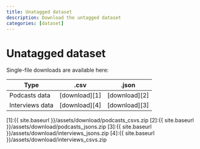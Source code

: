 ```yaml
---
title: Unatagged dataset
description: Download the untagged dataset
categories: [dataset]
---
```


# Unatagged dataset


Single-file downloads are available here:


| Type             | .csv          | .json       |
| -----------      | -----------   | ----------- |
| Podcasts data     | [download][1]     | [download][2]   |
| Interviews data   | [download][4]          | [download][3]   |

[1]:{{ site.baseurl }}/assets/download/podcasts_csvs.zip
[2]:{{ site.baseurl }}/assets/download/podcasts_jsons.zip
[3]:{{ site.baseurl }}/assets/download/interviews_jsons.zip
[4]:{{ site.baseurl }}/assets/download/interviews_csvs.zip
